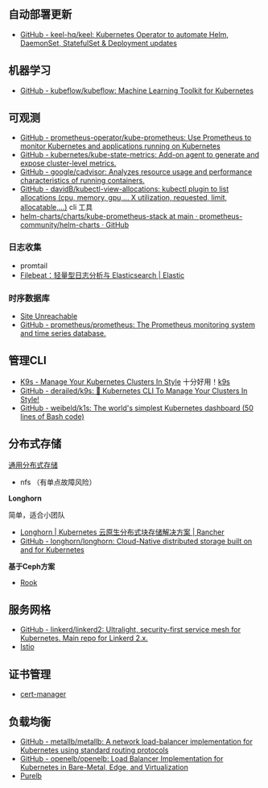 ## 自动部署更新

- [GitHub - keel-hq/keel: Kubernetes Operator to automate Helm, DaemonSet, StatefulSet & Deployment updates](https://github.com/keel-hq/keel)


## 机器学习

- [GitHub - kubeflow/kubeflow: Machine Learning Toolkit for Kubernetes](https://github.com/kubeflow/kubeflow)


## 可观测

- [GitHub - prometheus-operator/kube-prometheus: Use Prometheus to monitor Kubernetes and applications running on Kubernetes](https://github.com/prometheus-operator/kube-prometheus)
- [GitHub - kubernetes/kube-state-metrics: Add-on agent to generate and expose cluster-level metrics.](https://github.com/kubernetes/kube-state-metrics)
- [GitHub - google/cadvisor: Analyzes resource usage and performance characteristics of running containers.](https://github.com/google/cadvisor)
- [GitHub - davidB/kubectl-view-allocations: kubectl plugin to list allocations (cpu, memory, gpu,... X utilization, requested, limit, allocatable,...)](https://github.com/davidB/kubectl-view-allocations) cli 工具
- [helm-charts/charts/kube-prometheus-stack at main · prometheus-community/helm-charts · GitHub](https://github.com/prometheus-community/helm-charts/tree/main/charts/kube-prometheus-stack) 

### 日志收集

- promtail
- [Filebeat：轻量型日志分析与 Elasticsearch | Elastic](https://www.elastic.co/cn/beats/filebeat)

### 时序数据库

- [Site Unreachable](https://github.com/grafana/loki)
- [GitHub - prometheus/prometheus: The Prometheus monitoring system and time series database.](https://github.com/prometheus/prometheus)


## 管理CLI

- [K9s - Manage Your Kubernetes Clusters In Style](https://k9scli.io/) 十分好用！[k9s](k9s.md)
- [GitHub - derailed/k9s: 🐶 Kubernetes CLI To Manage Your Clusters In Style!](https://github.com/derailed/k9s)
- [GitHub - weibeld/k1s: The world's simplest Kubernetes dashboard (50 lines of Bash code)](https://github.com/weibeld/k1s)


## 分布式存储

[通用分布式存储](../../../技术选型/分布式存储.md)

- nfs （有单点故障风险）

**Longhorn**

简单，适合小团队

- [Longhorn | Kubernetes 云原生分布式块存储解决方案 | Rancher](https://www.rancher.cn/longhorn)
- [GitHub - longhorn/longhorn: Cloud-Native distributed storage built on and for Kubernetes](https://github.com/longhorn/longhorn) 


**基于Ceph方案**

- [Rook](https://rook.io/) 

## 服务网格

- [GitHub - linkerd/linkerd2: Ultralight, security-first service mesh for Kubernetes. Main repo for Linkerd 2.x.](https://github.com/linkerd/linkerd2)
- [Istio](https://istio.io/)

## 证书管理

- [cert-manager](https://cert-manager.io/)

## 负载均衡

- [GitHub - metallb/metallb: A network load-balancer implementation for Kubernetes using standard routing protocols](https://github.com/metallb/metallb)
- [GitHub - openelb/openelb: Load Balancer Implementation for Kubernetes in Bare-Metal, Edge, and Virtualization](https://github.com/openelb/openelb)
- [Purelb](https://gitlab.com/purelb/purelb)
